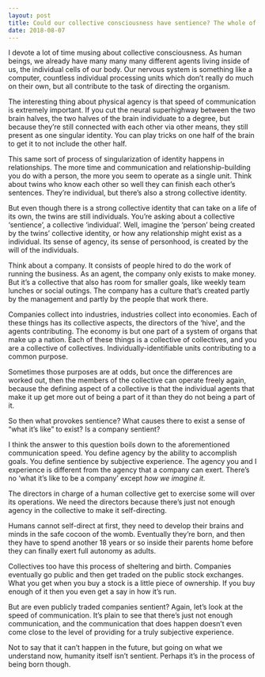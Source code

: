```yaml
---
layout: post
title: Could our collective consciousness have sentience? The whole of humanity has accomplished many things, and like an individual, can often be torn between what he or she wants.
date: 2018-08-07
---
```


<p>I devote a lot of time musing about collective consciousness. As human beings, we already have many many many different agents living inside of us, the individual cells of our body. Our nervous system is something like a computer, countless individual processing units which don’t really do much on their own, but all contribute to the task of directing the organism.</p><p>The interesting thing about physical agency is that speed of communication is extremely important. If you cut the neural superhighway between the two brain halves, the two halves of the brain individuate to a degree, but because they’re still connected with each other via other means, they still present as one singular identity. You can play tricks on one half of the brain to get it to not include the other half.</p><p>This same sort of process of singularization of identity happens in relationships. The more time and communication and relationship-building you do with a person, the more you seem to operate as a single unit. Think about twins who know each other so well they can finish each other’s sentences. They’re individual, but there’s also a strong collective identity.</p><p>But even though there is a strong collective identity that can take on a life of its own, the twins are still individuals. You’re asking about a collective ‘sentience’, a collective ‘individual’. Well, imagine the ‘person’ being created by the twins’ collective identity, or how any relationship might exist as a individual. Its sense of agency, its sense of personhood, is created by the will of the individuals.</p><p>Think about a company. It consists of people hired to do the work of running the business. As an agent, the company only exists to make money. But it’s a collective that also has room for smaller goals, like weekly team lunches or social outings. The company has a culture that’s created partly by the management and partly by the people that work there.</p><p>Companies collect into industries, industries collect into economies. Each of these things has its collective aspects, the directors of the ‘hive’, and the agents contributing. The economy is but one part of a system of organs that make up a nation. Each of these things is a collective of collectives, and you are a collective of collectives. Individually-identifiable units contributing to a common purpose.</p><p>Sometimes those purposes are at odds, but once the differences are worked out, then the members of the collective can operate freely again, because the defining aspect of a collective is that the individual agents that make it up get more out of being a part of it than they do not being a part of it.</p><p>So then what provokes sentience? What causes there to exist a sense of “what it’s like” to exist? Is a company sentient?</p><p>I think the answer to this question boils down to the aforementioned communication speed. You define agency by the ability to accomplish goals. You define sentience by subjective experience. The agency you and I experience is different from the agency that a company can exert. There’s no ‘what it’s like to be a company’ except <i>how we imagine it.</i></p><p>The directors in charge of a human collective get to exercise some will over its operations. We need the directors because there’s just not enough agency in the collective to make it self-directing.</p><p>Humans cannot self-direct at first, they need to develop their brains and minds in the safe cocoon of the womb. Eventually they’re born, and then they have to spend another 18 years or so inside their parents home before they can finally exert full autonomy as adults.</p><p>Collectives too have this process of sheltering and birth. Companies eventually go public and then get traded on the public stock exchanges. What you get when you buy a stock is a little piece of ownership. If you buy enough of it then you even get a say in how it’s run.</p><p>But are even publicly traded companies sentient? Again, let’s look at the speed of communication. It’s plain to see that there’s just not enough communication, and the communication that does happen doesn’t even come close to the level of providing for a truly subjective experience.</p><p>Not to say that it can’t happen in the future, but going on what we understand now, humanity itself isn’t sentient. Perhaps it’s in the process of being born though.</p>
